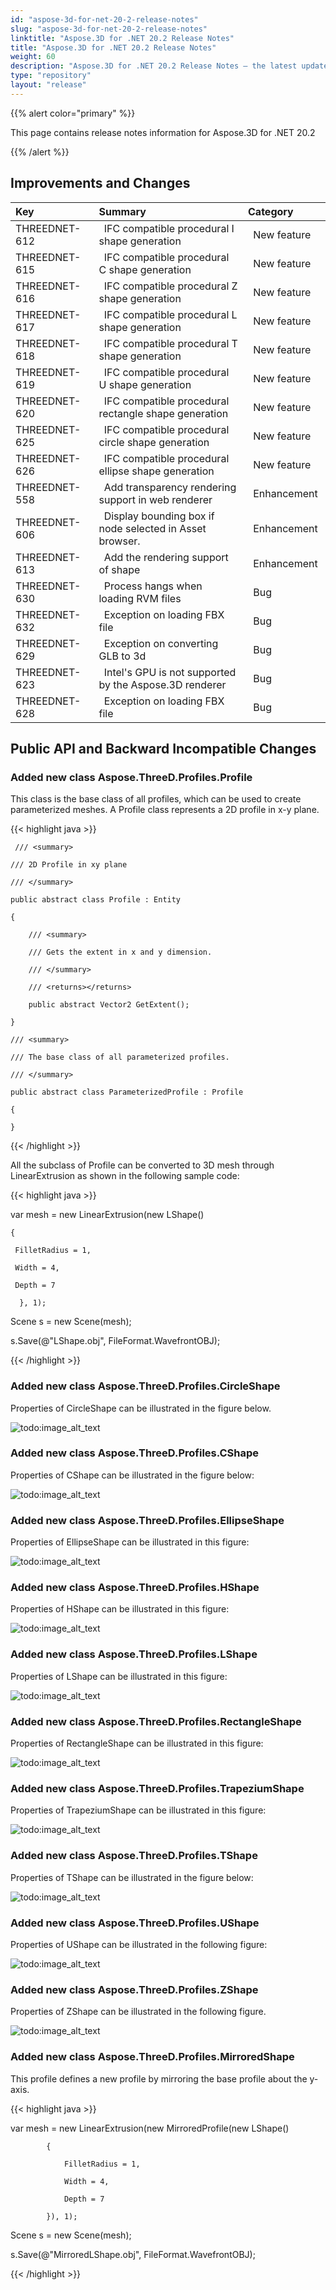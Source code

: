 ```yaml
---
id: "aspose-3d-for-net-20-2-release-notes"
slug: "aspose-3d-for-net-20-2-release-notes"
linktitle: "Aspose.3D for .NET 20.2 Release Notes"
title: "Aspose.3D for .NET 20.2 Release Notes"
weight: 60
description: "Aspose.3D for .NET 20.2 Release Notes – the latest updates and fixes."
type: "repository"
layout: "release"
---
```


{{% alert color="primary" %}}

This page contains release notes information for Aspose.3D for .NET 20.2

{{% /alert %}}
## **Improvements and Changes**

|**Key**|**Summary**|**Category**|
| :- | :- | :- |
|THREEDNET-612 |` `IFC compatible procedural I shape generation |` `New feature |
|THREEDNET-615 |` `IFC compatible procedural C shape generation |` `New feature |
|THREEDNET-616 |` `IFC compatible procedural Z shape generation |` `New feature |
|THREEDNET-617 |` `IFC compatible procedural L shape generation |` `New feature |
|THREEDNET-618 |` `IFC compatible procedural T shape generation |` `New feature |
|THREEDNET-619 |` `IFC compatible procedural U shape generation |` `New feature |
|THREEDNET-620 |` `IFC compatible procedural rectangle shape generation |` `New feature |
|THREEDNET-625 |` `IFC compatible procedural circle shape generation |` `New feature |
|THREEDNET-626 |` `IFC compatible procedural ellipse shape generation |` `New feature|
|THREEDNET-558 |` `Add transparency rendering support in web renderer |` `Enhancement |
|THREEDNET-606 |` `Display bounding box if node selected in Asset browser. |` `Enhancement |
|THREEDNET-613 |` `Add the rendering support of shape |` `Enhancement |
|THREEDNET-630 |` `Process hangs when loading RVM files |` `Bug |
|THREEDNET-632 |` `Exception on loading FBX file |` `Bug |
|THREEDNET-629 |` `Exception on converting GLB to 3d |` `Bug |
|THREEDNET-623 |` `Intel's GPU is not supported by the Aspose.3D renderer |` `Bug |
|THREEDNET-628 |` `Exception on loading FBX file |` `Bug |
## **Public API and Backward Incompatible Changes**
### **Added new class Aspose.ThreeD.Profiles.Profile**
This class is the base class of all profiles, which can be used to create parameterized meshes. A Profile class represents a 2D profile in x-y plane.

{{< highlight java >}}

     /// <summary>

    /// 2D Profile in xy plane

    /// </summary>

    public abstract class Profile : Entity

    {

        /// <summary>

        /// Gets the extent in x and y dimension.

        /// </summary>

        /// <returns></returns>

        public abstract Vector2 GetExtent();

    }

    /// <summary>

    /// The base class of all parameterized profiles.

    /// </summary>

    public abstract class ParameterizedProfile : Profile

    {

    }

{{< /highlight >}}

All the subclass of Profile can be converted to 3D mesh through LinearExtrusion as shown in the following sample code:



{{< highlight java >}}

 var mesh = new LinearExtrusion(new LShape()

    {

     FilletRadius = 1,

     Width = 4,

     Depth = 7

      }, 1);

Scene s = new Scene(mesh);

s.Save(@"LShape.obj", FileFormat.WavefrontOBJ);

{{< /highlight >}}
### **Added new class Aspose.ThreeD.Profiles.CircleShape**
Properties of CircleShape can be illustrated in the figure below.

![todo:image_alt_text](../aspose-3d-for-net-20-2-release-notes_1.png)
### **Added new class Aspose.ThreeD.Profiles.CShape**
Properties of CShape can be illustrated in the figure below:

![todo:image_alt_text](../aspose-3d-for-net-20-2-release-notes_2.png)
### **Added new class Aspose.ThreeD.Profiles.EllipseShape**
Properties of EllipseShape can be illustrated in this figure:

![todo:image_alt_text](../aspose-3d-for-net-20-2-release-notes_3.png)


### **Added new class Aspose.ThreeD.Profiles.HShape**
Properties of HShape can be illustrated in this figure:

![todo:image_alt_text](../aspose-3d-for-net-20-2-release-notes_4.png)


### **Added new class Aspose.ThreeD.Profiles.LShape**
Properties of LShape can be illustrated in this figure:

![todo:image_alt_text](../aspose-3d-for-net-20-2-release-notes_5.png)


### **Added new class Aspose.ThreeD.Profiles.RectangleShape**
Properties of RectangleShape can be illustrated in this figure:

![todo:image_alt_text](../aspose-3d-for-net-20-2-release-notes_6.png)


### **Added new class Aspose.ThreeD.Profiles.TrapeziumShape**
Properties of TrapeziumShape can be illustrated in this figure:

![todo:image_alt_text](../aspose-3d-for-net-20-2-release-notes_7.png)


### **Added new class Aspose.ThreeD.Profiles.TShape**
Properties of TShape can be illustrated in the figure below:

![todo:image_alt_text](../aspose-3d-for-net-20-2-release-notes_8.png)


### **Added new class Aspose.ThreeD.Profiles.UShape**
Properties of UShape can be illustrated in the following figure:

![todo:image_alt_text](../aspose-3d-for-net-20-2-release-notes_9.png)


### **Added new class Aspose.ThreeD.Profiles.ZShape**
Properties of ZShape can be illustrated in the following figure.

![todo:image_alt_text](../aspose-3d-for-net-20-2-release-notes_10.png)


### **Added new class Aspose.ThreeD.Profiles.MirroredShape**
This profile defines a new profile by mirroring the base profile about the y-axis.

{{< highlight java >}}

 var mesh = new LinearExtrusion(new MirroredProfile(new LShape()

            {

                FilletRadius = 1,

                Width = 4,

                Depth = 7

            }), 1);

Scene s = new Scene(mesh);

s.Save(@"MirroredLShape.obj", FileFormat.WavefrontOBJ);

{{< /highlight >}}
